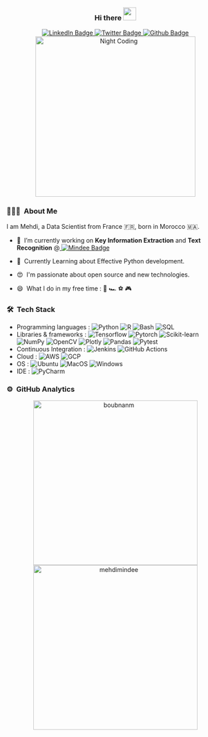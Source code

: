 <div id="header" align="center">
<!--   <img src="https://media.giphy.com/media/M9gbBd9nbDrOTu1Mqx/giphy.gif" width="100"/> -->
  <h3 align="center">Hi there <img src="https://media.giphy.com/media/hvRJCLFzcasrR4ia7z/giphy.gif" width="30"/></h3>  
  <div id="badges">
    <a href="https://www.linkedin.com/in/mehdi-boubnan/">
      <img src="https://img.shields.io/badge/LinkedIn-blue?style=for-the-badge&logo=linkedin&logoColor=white" alt="LinkedIn Badge"/>
    </a>
    <a href="https://twitter.com/MehdiBoubnan">
      <img src="https://img.shields.io/badge/Twitter-blue?style=for-the-badge&logo=twitter&logoColor=white" alt="Twitter Badge"/>
    </a>
    <a href="https://github.com/mehdimindee">
      <img src="https://img.shields.io/badge/Work Account-grey?style=for-the-badge&logo=github&logoColor=white" alt="Github Badge"/>
    </a>
  </div>
  <img src="https://komarev.com/ghpvc/?username=boubnanm&style=flat-square&color=blue" alt=""/>
</div>
<!-- <div align="center">
  <img src="https://c.tenor.com/mGgWY8RkgYMAAAAC/hello-world.gif" width="200"/>
  <img src="https://media.giphy.com/media/M9gbBd9nbDrOTu1Mqx/giphy.gif" width="600" height="300"/>
</div> -->

<div align="center">
<img alt="Night Coding" src="https://c.tenor.com/NOYF3f82b_gAAAAC/programmer.gif" width="370" align="center"/>
</div> 


### 👨🏻‍💻 &nbsp;About Me
I am Mehdi, a Data Scientist from France 🇫🇷, born in Morocco 🇲🇦.
- 🔭 &nbsp;I’m currently working on **Key Information Extraction** and **Text Recognition** @<a href="https://mindee.com/">
      <img src="https://img.shields.io/badge/-Mindee-white.svg?logo=data:image/svg%2bxml;base64,PHN2ZyB4bWxucz0iaHR0cDovL3d3dy53My5vcmcvMjAwMC9zdmciIHZlcnNpb249IjEiIHdpZHRoPSIzMiIgaGVpZ2h0PSIzMiI+PHBhdGggZD0iTTE4LjMyOSAwaDEzLjc0NnYzMkgxOC4zM1YyNy40M2g5LjE2NFY0LjU3MkgxOC4zM1Ywek00LjU4MiAxMy43MTRWMjcuNDNoOS4xNjVWMzJIMFYwaDEzLjc0N3Y0LjU3MUg0LjU4MnY5LjE0M3ptNC41ODIgMHYtNC41N2gxMy43NDd2NC41N0g5LjE2NHptMCA5LjE0M3YtNC41NzFoNC41ODN2NC41NzFIOS4xNjR6IiBmaWxsPSIjRkQzMjQ2Ii8+PC9zdmc+" alt="Mindee Badge"/>
    </a>
    
- 🌱 &nbsp;Currently Learning about Effective Python development.

- 😍 &nbsp;I'm passionate about open source and new technologies.
 
- 😄 &nbsp;What I do in my free time : 📸 🏎️ ⚽ 🎮


### 🛠️ &nbsp;Tech Stack
- Programming languages : 
![Python](https://img.shields.io/badge/Python-3776AB?style=flat&logo=python&logoColor=white)
![R](https://img.shields.io/badge/R-A8A4A3?style=flat&logo=r&logoColor=white)
![Bash](https://img.shields.io/badge/Bash-121011?style=flat&logo=gnu-bash&logoColor=white)
![SQL](https://img.shields.io/badge/SQL-4479A1?style=flat&logo=mysql&logoColor=white)
- Libraries & frameworks : 
![Tensorflow](https://img.shields.io/badge/TensorFlow-FF6F00?style=flat&logo=tensorflow&logoColor=white)
![Pytorch](https://img.shields.io/badge/PyTorch-EE4C2C?style=flat&logo=pytorch&logoColor=white)
![Scikit-learn](https://img.shields.io/badge/scikit_learn-F7931E?style=flat&logo=scikit-learn&logoColor=white)
![NumPy](https://img.shields.io/badge/NumPy-013243?style=flat&logo=numpy&logoColor=white)
![OpenCV](https://img.shields.io/badge/OpenCV-5C3EE8?style=flat&logo=opencv&logoColor=white)
![Plotly](https://img.shields.io/badge/Plotly-3F4F75?style=flat&logo=plotly&logoColor=white)
![Pandas](https://img.shields.io/badge/Pandas-150458?style=flat&logo=pandas&logoColor=white)
![Pytest](https://img.shields.io/badge/Pytest-0A9EDC?style=flat&logo=pytest&logoColor=white)
- Continuous Integration :
![Jenkins](https://img.shields.io/badge/Jenkins-D24939?style=flat&logo=jenkins&logoColor=white)
![GitHub Actions](https://img.shields.io/badge/Github_Actions-2088FF?style=flat&logo=githubactions&logoColor=white)
- Cloud : 
![AWS](https://img.shields.io/badge/AWS-232F3E?style=flat&logo=amazonaws&logoColor=white)
![GCP](https://img.shields.io/badge/Google_Cloud-4285F4?style=flat&logo=googlecloud&logoColor=white)
- OS : 
![Ubuntu](https://img.shields.io/badge/Ubuntu-E95420?style=flat&logo=ubuntu&logoColor=white)
![MacOS](https://img.shields.io/badge/MacOS-000000?style=flat&logo=macos&logoColor=white)
![Windows](https://img.shields.io/badge/Windows-0078D6?style=flat&logo=windows&logoColor=white)
- IDE :
![PyCharm](https://img.shields.io/badge/PyCharm-000000?style=flat&logo=pycharm&logoColor=white)

### ⚙️ &nbsp;GitHub Analytics

<p align="center">
<a href="https://github.com/boubnanm">
<img align="center" src="https://github-readme-stats.vercel.app/api?username=boubnanm&custom_title=My%20Personal%20GitHub%20Stats&include_all_commits=True&count_private=true&show_icons=true&locale=en&theme=dark&layout=compac" width="380" alt="boubnanm" />  
</a>
<a href="https://github.com/mehdimindee">
<img align="center" src="https://github-readme-stats.vercel.app/api?username=mehdimindee&custom_title=My%20Work%20GitHub%20Stats&include_all_commits=True&count_private=true&show_icons=true&locale=en&theme=dark&layout=compact" width="380" alt="mehdimindee" />  
</a>
</p>
